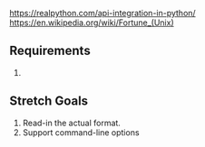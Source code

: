 https://realpython.com/api-integration-in-python/
https://en.wikipedia.org/wiki/Fortune_(Unix)


## Requirements
1. 

## Stretch Goals
1. Read-in the actual format.
2. Support command-line options
